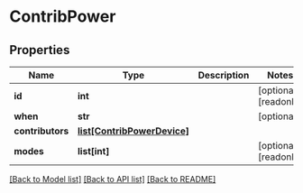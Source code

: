 # ContribPower

## Properties
Name | Type | Description | Notes
------------ | ------------- | ------------- | -------------
**id** | **int** |  | [optional] [readonly] 
**when** | **str** |  | [optional] 
**contributors** | [**list[ContribPowerDevice]**](ContribPowerDevice.md) |  | 
**modes** | **list[int]** |  | [optional] [readonly] 

[[Back to Model list]](../README.md#documentation-for-models) [[Back to API list]](../README.md#documentation-for-api-endpoints) [[Back to README]](../README.md)



